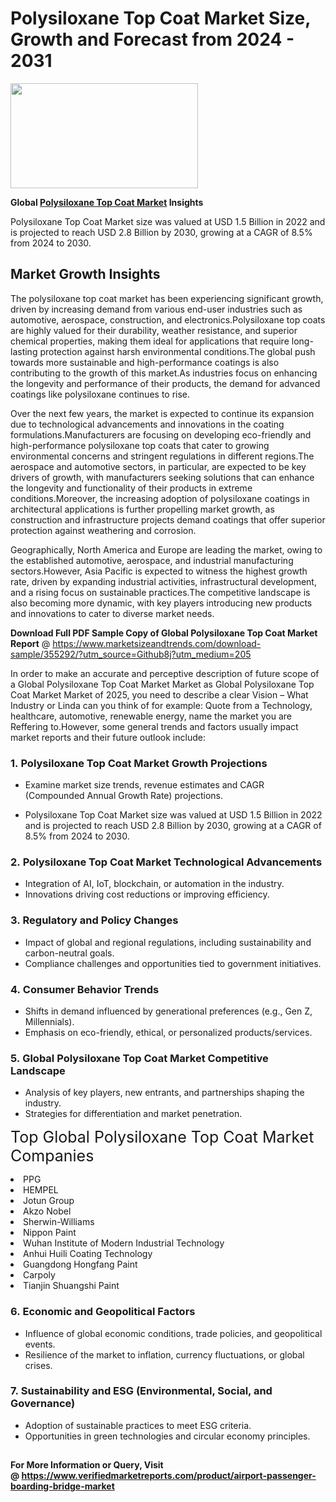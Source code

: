 <H1>Polysiloxane Top Coat Market Size, Growth and Forecast from 2024 - 2031</H1><img class="aligncenter size-medium wp-image-584254" src="https://thirdeyenews.in/wp-content/uploads/2024/09/Global-Market-Research-300x168.jpeg" alt="" width="300" height="168" /><p><strong>Global&nbsp;<a href="https://www.marketsizeandtrends.com/download-sample/355292/?utm_source=Github8j?utm_medium=205">Polysiloxane Top Coat Market</a> Insights</strong></p><p>Polysiloxane Top Coat Market size was valued at USD 1.5 Billion in 2022 and is projected to reach USD 2.8 Billion by 2030, growing at a CAGR of 8.5% from 2024 to 2030.</p><p><h2>Market Growth Insights</h2> <p>The polysiloxane top coat market has been experiencing significant growth, driven by increasing demand from various end-user industries such as automotive, aerospace, construction, and electronics.Polysiloxane top coats are highly valued for their durability, weather resistance, and superior chemical properties, making them ideal for applications that require long-lasting protection against harsh environmental conditions.The global push towards more sustainable and high-performance coatings is also contributing to the growth of this market.As industries focus on enhancing the longevity and performance of their products, the demand for advanced coatings like polysiloxane continues to rise.</p> <p>Over the next few years, the market is expected to continue its expansion due to technological advancements and innovations in the coating formulations.Manufacturers are focusing on developing eco-friendly and high-performance polysiloxane top coats that cater to growing environmental concerns and stringent regulations in different regions.The aerospace and automotive sectors, in particular, are expected to be key drivers of growth, with manufacturers seeking solutions that can enhance the longevity and functionality of their products in extreme conditions.Moreover, the increasing adoption of polysiloxane coatings in architectural applications is further propelling market growth, as construction and infrastructure projects demand coatings that offer superior protection against weathering and corrosion.</p> <p>Geographically, North America and Europe are leading the market, owing to the established automotive, aerospace, and industrial manufacturing sectors.However, Asia Pacific is expected to witness the highest growth rate, driven by expanding industrial activities, infrastructural development, and a rising focus on sustainable practices.The competitive landscape is also becoming more dynamic, with key players introducing new products and innovations to cater to diverse market needs.</p> <p><span class=""><strong>Download Full PDF Sample Copy of Global Polysiloxane Top Coat Market Report</strong> @ <a href="https://www.marketsizeandtrends.com/download-sample/355292/?utm_source=Github8j?utm_medium=205" target="_blank">https://www.marketsizeandtrends.com/download-sample/355292/?utm_source=Github8j?utm_medium=205</a></span></p><p>In order to make an accurate and perceptive description of future scope of a Global&nbsp;Polysiloxane Top Coat Market Market as Global&nbsp;Polysiloxane Top Coat Market Market of 2025, you need to describe a clear Vision &ndash; What Industry or Linda can you think of for example: Quote from a Technology, healthcare, automotive, renewable energy, name the market you are Reffering to.However, some general trends and factors usually impact market reports and their future outlook include:</p><h3>1.&nbsp;<strong>Polysiloxane Top Coat Market Growth Projections</strong></h3><ul><li>Examine market size trends, revenue estimates and CAGR (Compounded Annual Growth Rate) projections.</li><li><p>Polysiloxane Top Coat Market size was valued at USD 1.5 Billion in 2022 and is projected to reach USD 2.8 Billion by 2030, growing at a CAGR of 8.5% from 2024 to 2030.</p></li></ul><h3>2.&nbsp;<strong>Polysiloxane Top Coat Market Technological Advancements</strong></h3><ul><li>Integration of AI, IoT, blockchain, or automation in the industry.</li><li>Innovations driving cost reductions or improving efficiency.</li></ul><h3>3.&nbsp;<strong>Regulatory and Policy Changes</strong></h3><ul><li>Impact of global and regional regulations, including sustainability and carbon-neutral goals.</li><li>Compliance challenges and opportunities tied to government initiatives.</li></ul><h3>4.&nbsp;<strong>Consumer Behavior Trends</strong></h3><ul><li>Shifts in demand influenced by generational preferences (e.g., Gen Z, Millennials).</li><li>Emphasis on eco-friendly, ethical, or personalized products/services.</li></ul><h3>5.&nbsp;<strong>Global Polysiloxane Top Coat Market Competitive Landscape</strong></h3><ul><li>Analysis of key players, new entrants, and partnerships shaping the industry.</li><li>Strategies for differentiation and market penetration.</li></ul><p data-pm-slice="1 1 []"><span style="color: inherit; font-family: inherit; font-size: 25px;">Top Global Polysiloxane Top Coat Market Companies</span></p><div class="" data-test-id=""><p><li>PPG</li><li> HEMPEL</li><li> Jotun Group</li><li> Akzo Nobel</li><li> Sherwin-Williams</li><li> Nippon Paint</li><li> Wuhan Institute of Modern Industrial Technology</li><li> Anhui Huili Coating Technology</li><li> Guangdong Hongfang Paint</li><li> Carpoly</li><li> Tianjin Shuangshi Paint</li></p></div><h3>6.&nbsp;<strong>Economic and Geopolitical Factors</strong></h3><ul><li>Influence of global economic conditions, trade policies, and geopolitical events.</li><li>Resilience of the market to inflation, currency fluctuations, or global crises.</li></ul><h3>7.&nbsp;<strong>Sustainability and ESG (Environmental, Social, and Governance)</strong></h3><ul><li>Adoption of sustainable practices to meet ESG criteria.</li><li>Opportunities in green technologies and circular economy principles.</li></ul><h2><strong style="font-size: 14px;">For More Information or Query, Visit @&nbsp;</strong><a style="background-color: #ffffff; font-size: 14px;" href="https://www.marketsizeandtrends.com/report/polysiloxane-top-coat-market/" target="_blank">https://www.verifiedmarketreports.com/product/airport-passenger-boarding-bridge-market</a></h2>